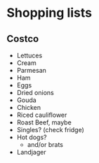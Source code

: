 # Shopping lists

## Costco

- Lettuces
- Cream
- Parmesan
- Ham
- Eggs
- Dried onions
- Gouda
- Chicken
- Riced cauliflower
- Roast Beef, maybe
- Singles? (check fridge)
- Hot dogs?
  - and/or brats
- Landjager
